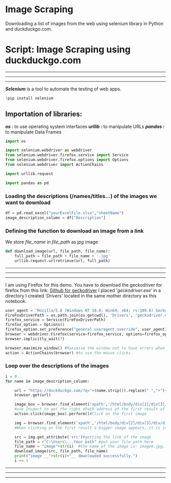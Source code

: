 # Image Scraping
Downloading a list of images from the web using selenium library in Python and duckduckgo.com.

# Script: Image Scraping using duckduckgo.com

***
***
***

***Selenium*** is a tool to automate the testing of web apps.


```python
!pip install selenium
```

## Importation of libraries:

***os :*** to use operating system interfaces
***urllib :*** to manipulate URLs
***pandas :*** to manipulate Data Frames


```python
import os

import selenium.webdriver as webdriver
from selenium.webdriver.firefox.service import Service
from selenium.webdriver.firefox.options import Options
from selenium.webdriver import ActionChains

import urllib.request

import pandas as pd
```

### Loading the descriptions (/names/titles...) of the images we want to download


```python
df = pd.read_excel("yourExcelFile.xlsx","sheetName")
image_description_column = df["Description"]
```

### Defining the function to download an image from a link

We store _file_name_ in _file_path_ as _jpg_ image


```python
def download_image(url, file_path, file_name):
    full_path = file_path + file_name + '.jpg'
    urllib.request.urlretrieve(url, full_path)
```

***
***
***

I am using Firefox for this demo.
You have to download the geckodriver for firefox from this link:
[Github for geckodriver](https://github.com/mozilla/geckodriver/releases)
I placed _'geckodriver.exe'_ in a directory I created _'Drivers'_ located in the same mother directory as this notebook.


```python
user_agent = 'Mozilla/5.0 (Windows NT 10.0; Win64; x64; rv:109.0) Gecko/20100101 Firefox/111.0'
FireFoxDriverPath = os.path.join(os.getcwd(), 'Drivers', 'geckodriver.exe')
firefox_service = Service(FireFoxDriverPath)
firefox_option = Options()
firefox_option.set_preference("general.useragent.override", user_agent)
browser = webdriver.Firefox(service=firefox_service, options=firefox_option)
browser.implicitly_wait(7)

browser.maximize_window() #Maximise the window not to have errors when using xPaths
action = ActionChains(browser) #to use the mouse clicks
```

### Loop over the descriptions of the images


```python
i = 0
for name in image_description_column:

    url = "https://duckduckgo.com/?q="+(name.strip()).replace(" ","+")+"&va=b&t=hc&iar=images&iax=images&ia=images"
    browser.get(url)

    image_box = browser.find_element('xpath','/html/body/div[2]/div[3]/div/div/div[2]/div[2]/div[1]/div[1]/span/img')
    #use Inspect to get the right xPath address of the first result of the search,it must look like this one '/html/body/div[2]/div[3]/div/div/div[2]/div[2]/div[1]/div[1]/span/img'
    action.click(image_box).perform()#Click on the first image

    img = browser.find_element('xpath','/html/body/div[2]/div[3]/div/div[2]/div/div[1]/div[1]/div/div[1]/div/a/img[1]')
    #When clicking on the first result a bigger image appears, it is img, so make sure to correct the xPath.

    src = img.get_attribute('src')#getting the link of the image
    file_path = r"C:\Users\...Your path" #put your file path here
    file_name = "image"+str(i)  #the name of the image is: image0.jpg, image1.jpg....
    download_image(src, file_path, file_name)
    print("image __"+str(i)+"__ downloaded successfully.")
    i += 1
```

***
***
***
